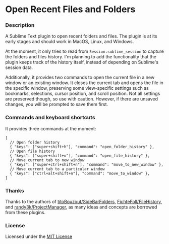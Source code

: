 # Open Recent Files and Folders

### Description

A Sublime Text plugin to open recent folders and files. The plugin is at its early stages and should work in MacOS, Linux, and Windows.

At the moment, it only tries to read from `Session.sublime_session` to capture the folders and files history. I'm planning to add the functionality that the plugin keeps track of the history itself, instead of depending on Sublime's session data.

Additionally, it provides two commands to open the current file in a new window or an existing window. It closes the current tab and opens the file in the specific window, preserving some view-specific settings such as bookmarks, selections, cursor position, and scroll position. Not all settings are preserved though, so use with caution. However, if there are unsaved changes, you will be prompted to save them first.

### Commands and keyboard shortcuts

It provides three commands at the moment:

```
[
  // Open folder history
  { "keys": ["super+shift+h"], "command": "open_folder_history" },
  // Open file history
  { "keys": ["super+shift+o"], "command": "open_file_history" },
  // Move current tab to new window
  { "keys": ["super+ctrl+shift+n"], "command": "move_to_new_window" },
  // Move current tab to a particular window
  { "keys": ["ctrl+alt+shift+n"], "command": "move_to_window" },
]
```

### Thanks

Thanks to the authors of [titoBouzout/SideBarFolders](https://github.com/titoBouzout/SideBarFolders), [FichteFoll/FileHistory](https://github.com/FichteFoll/FileHistory), and [randy3k/ProjectManager](https://github.com/randy3k/ProjectManager), as many ideas and concepts are borrowed from these plugins.

### License

Licensed under the [MIT License](http://www.opensource.org/licenses/mit-license.php)